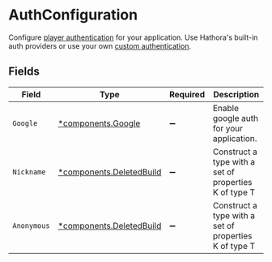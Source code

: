 # AuthConfiguration

Configure [player authentication](https://hathora.dev/docs/lobbies-and-matchmaking/auth-service) for your application. Use Hathora's built-in auth providers or use your own [custom authentication](https://hathora.dev/docs/lobbies-and-matchmaking/auth-service#custom-auth-provider).


## Fields

| Field                                                               | Type                                                                | Required                                                            | Description                                                         |
| ------------------------------------------------------------------- | ------------------------------------------------------------------- | ------------------------------------------------------------------- | ------------------------------------------------------------------- |
| `Google`                                                            | [*components.Google](../../models/components/google.md)             | :heavy_minus_sign:                                                  | Enable google auth for your application.                            |
| `Nickname`                                                          | [*components.DeletedBuild](../../models/components/deletedbuild.md) | :heavy_minus_sign:                                                  | Construct a type with a set of properties K of type T               |
| `Anonymous`                                                         | [*components.DeletedBuild](../../models/components/deletedbuild.md) | :heavy_minus_sign:                                                  | Construct a type with a set of properties K of type T               |
